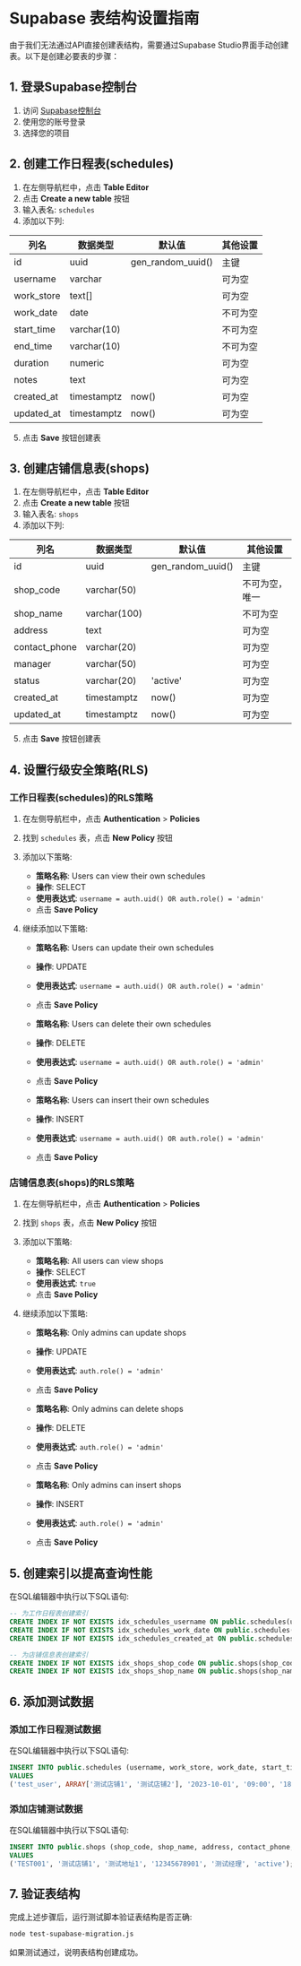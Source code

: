 # Supabase 表结构设置指南

由于我们无法通过API直接创建表结构，需要通过Supabase Studio界面手动创建表。以下是创建必要表的步骤：

## 1. 登录Supabase控制台

1. 访问 [Supabase控制台](https://app.supabase.io)
2. 使用您的账号登录
3. 选择您的项目

## 2. 创建工作日程表(schedules)

1. 在左侧导航栏中，点击 **Table Editor**
2. 点击 **Create a new table** 按钮
3. 输入表名: `schedules`
4. 添加以下列:

| 列名 | 数据类型 | 默认值 | 其他设置 |
|------|---------|-------|----------|
| id | uuid | gen_random_uuid() | 主键 |
| username | varchar | | 可为空 |
| work_store | text[] | | 可为空 |
| work_date | date | | 不可为空 |
| start_time | varchar(10) | | 不可为空 |
| end_time | varchar(10) | | 不可为空 |
| duration | numeric | | 可为空 |
| notes | text | | 可为空 |
| created_at | timestamptz | now() | 可为空 |
| updated_at | timestamptz | now() | 可为空 |

5. 点击 **Save** 按钮创建表

## 3. 创建店铺信息表(shops)

1. 在左侧导航栏中，点击 **Table Editor**
2. 点击 **Create a new table** 按钮
3. 输入表名: `shops`
4. 添加以下列:

| 列名 | 数据类型 | 默认值 | 其他设置 |
|------|---------|-------|----------|
| id | uuid | gen_random_uuid() | 主键 |
| shop_code | varchar(50) | | 不可为空，唯一 |
| shop_name | varchar(100) | | 不可为空 |
| address | text | | 可为空 |
| contact_phone | varchar(20) | | 可为空 |
| manager | varchar(50) | | 可为空 |
| status | varchar(20) | 'active' | 可为空 |
| created_at | timestamptz | now() | 可为空 |
| updated_at | timestamptz | now() | 可为空 |

5. 点击 **Save** 按钮创建表

## 4. 设置行级安全策略(RLS)

### 工作日程表(schedules)的RLS策略

1. 在左侧导航栏中，点击 **Authentication** > **Policies**
2. 找到 `schedules` 表，点击 **New Policy** 按钮
3. 添加以下策略:

   - **策略名称**: Users can view their own schedules
   - **操作**: SELECT
   - **使用表达式**: `username = auth.uid() OR auth.role() = 'admin'`
   - 点击 **Save Policy**

4. 继续添加以下策略:

   - **策略名称**: Users can update their own schedules
   - **操作**: UPDATE
   - **使用表达式**: `username = auth.uid() OR auth.role() = 'admin'`
   - 点击 **Save Policy**

   - **策略名称**: Users can delete their own schedules
   - **操作**: DELETE
   - **使用表达式**: `username = auth.uid() OR auth.role() = 'admin'`
   - 点击 **Save Policy**

   - **策略名称**: Users can insert their own schedules
   - **操作**: INSERT
   - **使用表达式**: `username = auth.uid() OR auth.role() = 'admin'`
   - 点击 **Save Policy**

### 店铺信息表(shops)的RLS策略

1. 在左侧导航栏中，点击 **Authentication** > **Policies**
2. 找到 `shops` 表，点击 **New Policy** 按钮
3. 添加以下策略:

   - **策略名称**: All users can view shops
   - **操作**: SELECT
   - **使用表达式**: `true`
   - 点击 **Save Policy**

4. 继续添加以下策略:

   - **策略名称**: Only admins can update shops
   - **操作**: UPDATE
   - **使用表达式**: `auth.role() = 'admin'`
   - 点击 **Save Policy**

   - **策略名称**: Only admins can delete shops
   - **操作**: DELETE
   - **使用表达式**: `auth.role() = 'admin'`
   - 点击 **Save Policy**

   - **策略名称**: Only admins can insert shops
   - **操作**: INSERT
   - **使用表达式**: `auth.role() = 'admin'`
   - 点击 **Save Policy**

## 5. 创建索引以提高查询性能

在SQL编辑器中执行以下SQL语句:

```sql
-- 为工作日程表创建索引
CREATE INDEX IF NOT EXISTS idx_schedules_username ON public.schedules(username);
CREATE INDEX IF NOT EXISTS idx_schedules_work_date ON public.schedules(work_date);
CREATE INDEX IF NOT EXISTS idx_schedules_created_at ON public.schedules(created_at);

-- 为店铺信息表创建索引
CREATE INDEX IF NOT EXISTS idx_shops_shop_code ON public.shops(shop_code);
CREATE INDEX IF NOT EXISTS idx_shops_shop_name ON public.shops(shop_name);
```

## 6. 添加测试数据

### 添加工作日程测试数据

在SQL编辑器中执行以下SQL语句:

```sql
INSERT INTO public.schedules (username, work_store, work_date, start_time, end_time, duration, notes)
VALUES 
('test_user', ARRAY['测试店铺1', '测试店铺2'], '2023-10-01', '09:00', '18:00', 9, '测试记录');
```

### 添加店铺测试数据

在SQL编辑器中执行以下SQL语句:

```sql
INSERT INTO public.shops (shop_code, shop_name, address, contact_phone, manager, status)
VALUES 
('TEST001', '测试店铺1', '测试地址1', '12345678901', '测试经理', 'active');
```

## 7. 验证表结构

完成上述步骤后，运行测试脚本验证表结构是否正确:

```bash
node test-supabase-migration.js
```

如果测试通过，说明表结构创建成功。